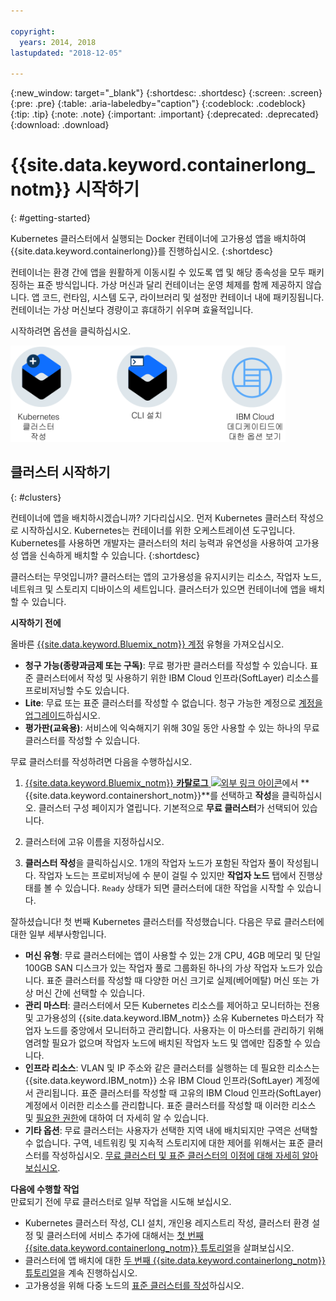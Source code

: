 ```yaml
---

copyright:
  years: 2014, 2018
lastupdated: "2018-12-05"

---
```


{:new_window: target="_blank"}
{:shortdesc: .shortdesc}
{:screen: .screen}
{:pre: .pre}
{:table: .aria-labeledby="caption"}
{:codeblock: .codeblock}
{:tip: .tip}
{:note: .note}
{:important: .important}
{:deprecated: .deprecated}
{:download: .download}



# {{site.data.keyword.containerlong_notm}} 시작하기
{: #getting-started}

Kubernetes 클러스터에서 실행되는 Docker 컨테이너에 고가용성 앱을 배치하여 {{site.data.keyword.containerlong}}를 진행하십시오.
{:shortdesc}

컨테이너는 환경 간에 앱을 원활하게 이동시킬 수 있도록 앱 및 해당 종속성을 모두 패키징하는 표준 방식입니다.  가상 머신과 달리 컨테이너는 운영 체제를 함께 제공하지 않습니다. 앱 코드, 런타임, 시스템 도구, 라이브러리 및 설정만 컨테이너 내에 패키징됩니다. 컨테이너는 가상 머신보다 경량이고 휴대하기 쉬우며 효율적입니다.


시작하려면 옵션을 클릭하십시오.

<img usemap="#home_map" border="0" class="image" id="image_ztx_crb_f1b" src="images/cs_public_dedicated_options.png" width="440" alt="빠르게 {{site.data.keyword.containerlong_notm}}를 시작하려면 아이콘을 클릭하십시오. {{site.data.keyword.Bluemix_dedicated_notm}}에서 사용자 옵션을 보려면 이 아이콘을 클릭하십시오. " style="width:440px;" />
<map name="home_map" id="home_map">
<area href="#clusters" alt="{{site.data.keyword.Bluemix_notm}}에서 Kubernetes 클러스터 시작하기" title="{{site.data.keyword.Bluemix_notm}}에서 Kubernetes 클러스터 시작하기" shape="rect" coords="-7, -8, 108, 211" />
<area href="cs_cli_install.html" alt="CLI를 설치하십시오." title="CLI를 설치하십시오." shape="rect" coords="155, -1, 289, 210" />
<area href="cs_dedicated.html#dedicated_environment" alt="{{site.data.keyword.Bluemix_dedicated_notm}} 클라우드 환경" title="{{site.data.keyword.Bluemix_notm}} 클라우드 환경" shape="rect" coords="326, -10, 448, 218" />
</map>


## 클러스터 시작하기
{: #clusters}

컨테이너에 앱을 배치하시겠습니까? 기다리십시오. 먼저 Kubernetes 클러스터 작성으로 시작하십시오. Kubernetes는 컨테이너를 위한 오케스트레이션 도구입니다. Kubernetes를 사용하면 개발자는 클러스터의 처리 능력과 유연성을 사용하여 고가용성 앱을 신속하게 배치할 수 있습니다.
{:shortdesc}

클러스터는 무엇입니까? 클러스터는 앱의 고가용성을 유지시키는 리소스, 작업자 노드, 네트워크 및 스토리지 디바이스의 세트입니다. 클러스터가 있으면 컨테이너에 앱을 배치할 수 있습니다.

**시작하기 전에**

올바른 [{{site.data.keyword.Bluemix_notm}} 계정](https://console.bluemix.net/registration/) 유형을 가져오십시오.
* **청구 가능(종량과금제 또는 구독)**: 무료 평가판 클러스터를 작성할 수 있습니다. 표준 클러스터에서 작성 및 사용하기 위한 IBM Cloud 인프라(SoftLayer) 리소스를 프로비저닝할 수도 있습니다.
* **Lite**: 무료 또는 표준 클러스터를 작성할 수 없습니다. 청구 가능한 계정으로 [계정을 업그레이드](/docs/account/account_faq.html#changeacct)하십시오.
* **평가판(교육용)**: 서비스에 익숙해지기 위해 30일 동안 사용할 수 있는 하나의 무료 클러스터를 작성할 수 있습니다.

무료 클러스터를 작성하려면 다음을 수행하십시오.

1.  [{{site.data.keyword.Bluemix_notm}} **카탈로그** ![외부 링크 아이콘](../icons/launch-glyph.svg "외부 링크 아이콘")](https://console.bluemix.net/catalog/?category=containers)에서 **{{site.data.keyword.containershort_notm}}**를 선택하고 **작성**을 클릭하십시오. 클러스터 구성 페이지가 열립니다. 기본적으로 **무료 클러스터**가 선택되어 있습니다.

2.  클러스터에 고유 이름을 지정하십시오.

3.  **클러스터 작성**을 클릭하십시오. 1개의 작업자 노드가 포함된 작업자 풀이 작성됩니다. 작업자 노드는 프로비저닝에 수 분이 걸릴 수 있지만 **작업자 노드** 탭에서 진행상태를 볼 수 있습니다. `Ready` 상태가 되면 클러스터에 대한 작업을 시작할 수 있습니다.

잘하셨습니다! 첫 번째 Kubernetes 클러스터를 작성했습니다. 다음은 무료 클러스터에 대한 일부 세부사항입니다.

*   **머신 유형**: 무료 클러스터에는 앱이 사용할 수 있는 2개 CPU, 4GB 메모리 및 단일 100GB SAN 디스크가 있는 작업자 풀로 그룹화된 하나의 가상 작업자 노드가 있습니다. 표준 클러스터를 작성할 때 다양한 머신 크기로 실제(베어메탈) 머신 또는 가상 머신 간에 선택할 수 있습니다.
*   **관리 마스터**: 클러스터에서 모든 Kubernetes 리소스를 제어하고 모니터하는 전용 및 고가용성의 {{site.data.keyword.IBM_notm}} 소유 Kubernetes 마스터가 작업자 노드를 중앙에서 모니터하고 관리합니다. 사용자는 이 마스터를 관리하기 위해 염려할 필요가 없으며 작업자 노드에 배치된 작업자 노드 및 앱에만 집중할 수 있습니다.
*   **인프라 리소스**: VLAN 및 IP 주소와 같은 클러스터를 실행하는 데 필요한 리소스는 {{site.data.keyword.IBM_notm}} 소유 IBM Cloud 인프라(SoftLayer) 계정에서 관리됩니다. 표준 클러스터를 작성할 때 고유의 IBM Cloud 인프라(SoftLayer) 계정에서 이러한 리소스를 관리합니다. 표준 클러스터를 작성할 때 이러한 리소스 및 [필요한 권한](cs_users.html#infra_access)에 대하여 더 자세히 알 수 있습니다.
*   **기타 옵션**: 무료 클러스터는 사용자가 선택한 지역 내에 배치되지만 구역은 선택할 수 없습니다. 구역, 네트워킹 및 지속적 스토리지에 대한 제어를 위해서는 표준 클러스터를 작성하십시오. [무료 클러스터 및 표준 클러스터의 이점에 대해 자세히 알아보십시오](cs_why.html#cluster_types).


**다음에 수행할 작업**</br>
만료되기 전에 무료 클러스터로 일부 작업을 시도해 보십시오.

* Kubernetes 클러스터 작성, CLI 설치, 개인용 레지스트리 작성, 클러스터 환경 설정 및 클러스터에 서비스 추가에 대해서는 [첫 번째 {{site.data.keyword.containerlong_notm}} 튜토리얼](cs_tutorials.html#cs_cluster_tutorial)을 살펴보십시오.
* 클러스터에 앱 배치에 대한 [두 번째 {{site.data.keyword.containerlong_notm}} 튜토리얼](cs_tutorials_apps.html#cs_apps_tutorial)을 계속 진행하십시오.
* 고가용성을 위해 다중 노드의 [표준 클러스터를 작성](cs_clusters.html#clusters_ui)하십시오.


